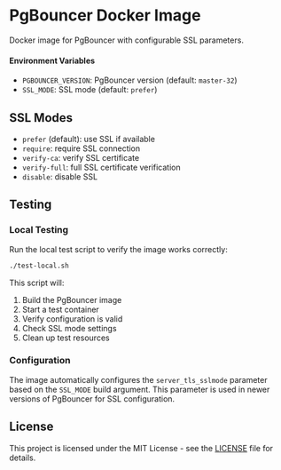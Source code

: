 # PgBouncer Docker Image

Docker image for PgBouncer with configurable SSL parameters.

#### Environment Variables

- `PGBOUNCER_VERSION`: PgBouncer version (default: `master-32`)
- `SSL_MODE`: SSL mode (default: `prefer`)

## SSL Modes

- `prefer` (default): use SSL if available
- `require`: require SSL connection
- `verify-ca`: verify SSL certificate
- `verify-full`: full SSL certificate verification
- `disable`: disable SSL

## Testing

### Local Testing

Run the local test script to verify the image works correctly:

```bash
./test-local.sh
```

This script will:
1. Build the PgBouncer image
2. Start a test container
3. Verify configuration is valid
4. Check SSL mode settings
5. Clean up test resources

### Configuration

The image automatically configures the `server_tls_sslmode` parameter based on the `SSL_MODE` build argument. This parameter is used in newer versions of PgBouncer for SSL configuration.


## License

This project is licensed under the MIT License - see the [LICENSE](LICENSE) file for details.
